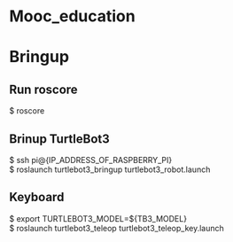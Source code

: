 # Mooc_education

# Bringup

## Run roscore
$ roscore <br />

## Brinup TurtleBot3
$ ssh pi@{IP_ADDRESS_OF_RASPBERRY_PI} <br />
$ roslaunch turtlebot3_bringup turtlebot3_robot.launch <br />

## Keyboard
$ export TURTLEBOT3_MODEL=${TB3_MODEL} <br />
$ roslaunch turtlebot3_teleop turtlebot3_teleop_key.launch <br />

